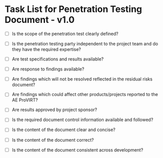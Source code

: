 # Task List for Penetration Testing Document - v1.0

- [ ] Is the scope of the penetration test clearly defined?

- [ ] Is the penetration testing party independent to the project team and do they have the required expertise?

- [ ] Are test specifications and results available?

- [ ] Are response to findings available?

- [ ] Are findings which will not be resolved reflected in the residual risks document?

- [ ] Are findings which could affect other products/projects reported to the AE ProVIRT?

- [ ] Are results approved by project sponsor?

- [ ] Is the required document control information available and followed?

- [ ] Is the content of the document clear and concise?

- [ ] Is the content of the document correct?

- [ ] Is the content of the document consistent across development?

